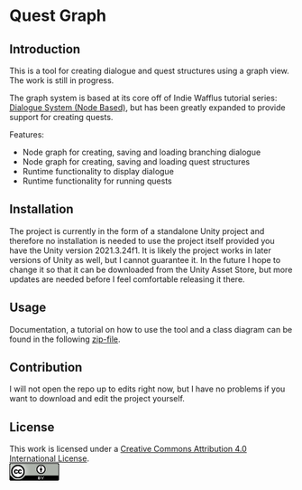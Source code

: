 # Quest Graph

## Introduction

This is a tool for creating dialogue and quest structures using a graph view. The work is still in progress.

The graph system is based at its core off of Indie Wafflus tutorial series: [Dialogue System (Node Based)](https://www.youtube.com/watch?v=nvELzBYMK1U&list=PL0yxB6cCkoWK38XT4stSztcLueJ_kTx5f), but has been greatly expanded to provide support for creating quests.

Features:


* Node graph for creating, saving and loading branching dialogue 
* Node graph for creating, saving and loading quest structures
* Runtime functionality to display dialogue
* Runtime functionality for running quests

## Installation

The project is currently in the form of a standalone Unity project and therefore no installation is needed to use the project itself provided you have the Unity version 2021.3.24f1. It is likely the project works in later versions of Unity as well, but I cannot guarantee it. In the future I hope to change it so that it can be downloaded from the Unity Asset Store, but more updates are needed before I feel comfortable releasing it there.

## Usage

Documentation, a tutorial on how to use the tool and a class diagram can be found in the following [zip-file](https://drive.google.com/file/d/1ZEhgC2A6yhQt9h_DpFg0HFmpkeYqxWoY/view?usp=sharing).

## Contribution

I will not open the repo up to edits right now, but I have no problems if you want to download and edit the project yourself.

## License
This work is licensed under a [Creative Commons Attribution 4.0 International License](https://creativecommons.org/licenses/by/4.0/).\
![My Image](Assets/README/CCBY.png)